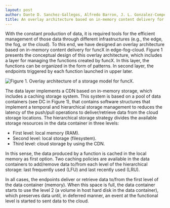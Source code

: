```yaml
---
layout: post
author: Dante D. Sanchez-Gallegos, Alfredo Barron, J. L. Gonzalez-Compean (Cinvestav Tamaulipas)
title: An overlay architecture based on in-memory content delivery for funcX in edge-fog-cloud
---
```


With the constant production of data, it is required tools for the efficient management of those data through different
infrastructures (e.g., the edge, the fog, or the cloud). To this end, we have designed an overlay architecture based on
in-memory content delivery for funcX in edge-fog-cloud. Figure 1 presents the conceptual design of this overlay
architecture, which includes a layer for managing the functions created by funcX. In this layer, the functions can be
organized in the form of patterns. In second layer, the endpoints triggered by each function launched in upper later. 

![Figure 1. Overlay architecture of a storage model for funcX.](https://github.com/Parsl/parsl.github.io/raw/e9b5b1edfe6c288f34d59250c1f103ff3611bd8a/images/blog/2022-09-22/arch.png)

The data layer implements a CDN based on in-memory storage, which includes a caching storage system. This system is based
on a pool of data containers (see DC in Figure 1), that contains software structures that implement a temporal and hierarchical
storage management to reduces the latency of the push/pull operations to deliver/retrieve data from the cloud storage locations.
The hierarchical storage strategy divides the available storage resources in the data container in three levels:

* First level: local memory (RAM).
* Second level: local storage (filesystem).
* Third level: cloud storage by using the CDN.

In this sense, the data produced by a function is cached in the local memory as first option. Two caching policies are available
in the data containers to add/remove data to/from each level of the hierarchical storage: last frequently used (LFU) and last
recently used (LRU).

In all cases, the endpoints deliver or retrieve data to/from the first level of the data container (memory). When this space is
full, the data container starts to use the level 2 (a volume in host hard disk in the data container), which preserves data
until, in deferred manner, an event at the functional level is started to sent data to the cloud.
